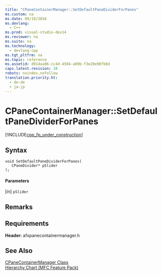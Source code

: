 ```yaml
---
title: "CPaneContainerManager::SetDefaultPaneDividerForPanes"
ms.custom: na
ms.date: 09/19/2016
ms.devlang: 
  - C++
ms.prod: visual-studio-dev14
ms.reviewer: na
ms.suite: na
ms.technology: 
  - devlang-cpp
ms.tgt_pltfrm: na
ms.topic: reference
ms.assetid: d914aa86-cc4d-4504-a89b-f3e20e98fb8d
caps.latest.revision: 10
robots: noindex,nofollow
translation.priority.ht: 
  - de-de
  - ja-jp
---
```

# CPaneContainerManager::SetDefaultPaneDividerForPanes
[!INCLUDE[cpp_fp_under_construction](../vs140/includes/cpp_fp_under_construction_md.md)]  
  
## Syntax  
  
```  
void SetDefaultPaneDividerForPanes(  
   CPaneDivider* pSlider  
);  
```  
  
#### Parameters  
 [in] `pSlider`  
  
## Remarks  
  
## Requirements  
 **Header:** afxpanecontainermanager.h  
  
## See Also  
 [CPaneContainerManager Class](../vs140/CPaneContainerManager-Class.md)   
 [Hierarchy Chart (MFC Feature Pack)](../vs140/Hierarchy-Chart.md)